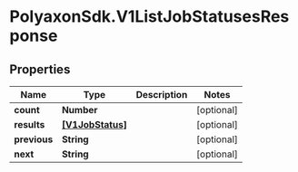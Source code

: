 # PolyaxonSdk.V1ListJobStatusesResponse

## Properties
Name | Type | Description | Notes
------------ | ------------- | ------------- | -------------
**count** | **Number** |  | [optional] 
**results** | [**[V1JobStatus]**](V1JobStatus.md) |  | [optional] 
**previous** | **String** |  | [optional] 
**next** | **String** |  | [optional] 


